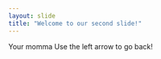 ```yaml
---
layout: slide
title: "Welcome to our second slide!"
---
```

Your momma
Use the left arrow to go back!
